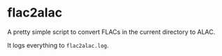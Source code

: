 # flac2alac

A pretty simple script to convert FLACs in the current directory to ALAC.

It logs everything to `flac2alac.log`.

